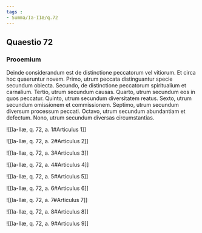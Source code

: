 ```yaml
---
tags : 
- Summa/Ia-IIæ/q.72
---
```


## Quaestio 72

### Prooemium

Deinde considerandum est de distinctione peccatorum vel vitiorum. Et circa hoc quaeruntur novem. Primo, utrum peccata distinguantur specie secundum obiecta. Secundo, de distinctione peccatorum spiritualium et carnalium. Tertio, utrum secundum causas. Quarto, utrum secundum eos in quos peccatur. Quinto, utrum secundum diversitatem reatus. Sexto, utrum secundum omissionem et commissionem. Septimo, utrum secundum diversum processum peccati. Octavo, utrum secundum abundantiam et defectum. Nono, utrum secundum diversas circumstantias.

![[Ia-IIæ, q. 72, a. 1#Articulus 1]]

![[Ia-IIæ, q. 72, a. 2#Articulus 2]]

![[Ia-IIæ, q. 72, a. 3#Articulus 3]]

![[Ia-IIæ, q. 72, a. 4#Articulus 4]]

![[Ia-IIæ, q. 72, a. 5#Articulus 5]]

![[Ia-IIæ, q. 72, a. 6#Articulus 6]]

![[Ia-IIæ, q. 72, a. 7#Articulus 7]]

![[Ia-IIæ, q. 72, a. 8#Articulus 8]]

![[Ia-IIæ, q. 72, a. 9#Articulus 9]]

